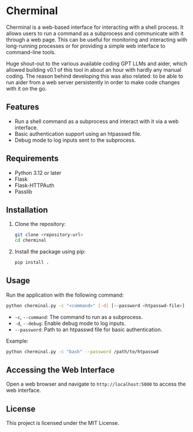 # Cherminal

Cherminal is a web-based interface for interacting with a shell process. It allows users to run a command as a subprocess and communicate with it through a web page. This can be useful for monitoring and interacting with long-running processes or for providing a simple web interface to command-line tools.

Huge shout-out to the various available coding GPT LLMs and aider, which allowed building v0.1 of this tool in about an hour with hardly any manual coding. The reason behind developing this was also related: to be able to run aider from a web server persistently in order to make code changes with it on the go.

## Features

- Run a shell command as a subprocess and interact with it via a web interface.
- Basic authentication support using an htpasswd file.
- Debug mode to log inputs sent to the subprocess.

## Requirements

- Python 3.12 or later
- Flask
- Flask-HTTPAuth
- Passlib

## Installation

1. Clone the repository:
   ```bash
   git clone <repository-url>
   cd cherminal
   ```

2. Install the package using pip:
   ```bash
   pip install .
   ```

## Usage

Run the application with the following command:

```bash
python cherminal.py -c "<command>" [-d] [--password <htpasswd-file>]
```

- `-c`, `--command`: The command to run as a subprocess.
- `-d`, `--debug`: Enable debug mode to log inputs.
- `--password`: Path to an htpasswd file for basic authentication.

Example:

```bash
python cherminal.py -c "bash" --password /path/to/htpasswd
```

## Accessing the Web Interface

Open a web browser and navigate to `http://localhost:5000` to access the web interface.

## License

This project is licensed under the MIT License.

